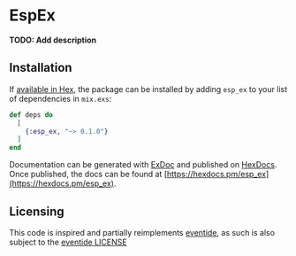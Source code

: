 # EspEx

**TODO: Add description**

## Installation

If [available in Hex](https://hex.pm/docs/publish), the package can be installed
by adding `esp_ex` to your list of dependencies in `mix.exs`:

```elixir
def deps do
  [
    {:esp_ex, "~> 0.1.0"}
  ]
end
```

Documentation can be generated with [ExDoc](https://github.com/elixir-lang/ex_doc)
and published on [HexDocs](https://hexdocs.pm). Once published, the docs can
be found at [https://hexdocs.pm/esp_ex](https://hexdocs.pm/esp_ex).

## Licensing

This code is inspired and partially reimplements [eventide](https://eventide-project.org/), as such is also subject to the [eventide LICENSE](eventide-LICENSE)
